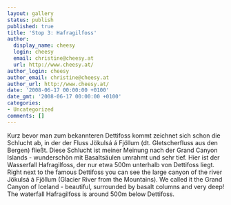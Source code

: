 ```yaml
---
layout: gallery
status: publish
published: true
title: 'Stop 3: Hafragilfoss'
author:
  display_name: cheesy
  login: cheesy
  email: christine@cheesy.at
  url: http://www.cheesy.at/
author_login: cheesy
author_email: christine@cheesy.at
author_url: http://www.cheesy.at/
date: '2008-06-17 00:00:00 +0100'
date_gmt: '2008-06-17 00:00:00 +0100'
categories:
- Uncategorized
comments: []
---
```

<!--:de-->Kurz bevor man zum bekannteren Dettifoss kommt zeichnet sich schon die Schlucht ab, in der der Fluss Jökulsá á Fjöllum (dt. Gletscherfluss aus den Bergen) fließt. Diese Schlucht ist meiner Meinung nach der Grand Canyon Islands - wunderschön mit Basaltsäulen umrahmt und sehr tief. Hier ist der Wasserfall Hafragilfoss, der nur etwa 500m unterhalb von Dettifoss liegt.
<!--:--><!--:en-->Right next to the famous Dettifoss you can see the large canyon of the river Jökulsá á Fjöllum (Glacier River from the Mountains). We called it the Grand Canyon of Iceland - beautiful, surrounded by basalt columns and very deep! The waterfall Hafragilfoss is around 500m below Dettifoss.
<!--:-->
